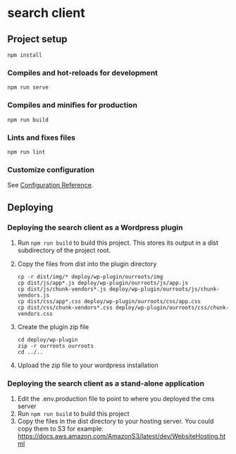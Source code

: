 # search client

## Project setup
```
npm install
```

### Compiles and hot-reloads for development
```
npm run serve
```

### Compiles and minifies for production
```
npm run build
```

### Lints and fixes files
```
npm run lint
```

### Customize configuration
See [Configuration Reference](https://cli.vuejs.org/config/).

## Deploying

### Deploying the search client as a Wordpress plugin

1. Run `npm run build` to build this project. This stores its output in a dist subdirectory of the project root.

2. Copy the files from dist into the plugin directory
    ```
    cp -r dist/img/* deploy/wp-plugin/ourroots/img
    cp dist/js/app*.js deploy/wp-plugin/ourroots/js/app.js
    cp dist/js/chunk-vendors*.js deploy/wp-plugin/ourroots/js/chunk-vendors.js
    cp dist/css/app*.css deploy/wp-plugin/ourroots/css/app.css
    cp dist/css/chunk-vendors*.css deploy/wp-plugin/ourroots/css/chunk-vendors.css
    ```
3. Create the plugin zip file
    ```
    cd deploy/wp-plugin
    zip -r ourroots ourroots
    cd ../..
    ```
4. Upload the zip file to your wordpress installation

### Deploying the search client as a stand-alone application

1. Edit the .env.production file to point to where you deployed the cms server
2. Run `npm run build` to build this project
3. Copy the files in the dist directory to your hosting server. You could copy them to S3 for example: https://docs.aws.amazon.com/AmazonS3/latest/dev/WebsiteHosting.html
